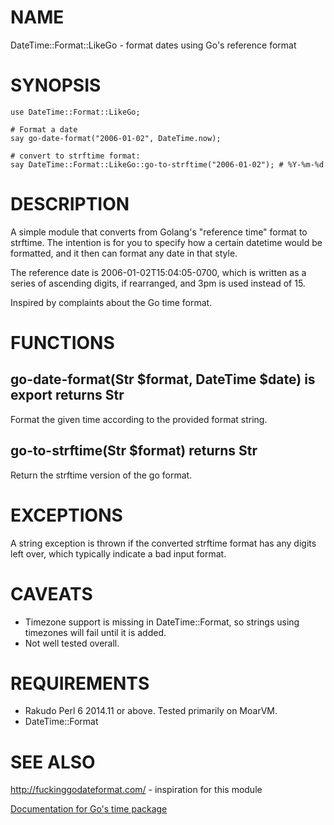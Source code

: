 # NAME

DateTime::Format::LikeGo - format dates using Go's reference format

# SYNOPSIS

```perl6
use DateTime::Format::LikeGo;

# Format a date
say go-date-format("2006-01-02", DateTime.now);

# convert to strftime format:
say DateTime::Format::LikeGo::go-to-strftime("2006-01-02"); # %Y-%m-%d
```

# DESCRIPTION

A simple module that converts from Golang's "reference time" format to
strftime. The intention is for you to specify how a certain datetime would be
formatted, and it then can format any date in that style.

The reference date is 2006-01-02T15:04:05-0700, which is written as a series of
ascending digits, if rearranged, and 3pm is used instead of 15.

Inspired by complaints about the Go time format.

# FUNCTIONS

## go-date-format(Str $format, DateTime $date) is export returns Str

Format the given time according to the provided format string.

## go-to-strftime(Str $format) returns Str

Return the strftime version of the go format.

# EXCEPTIONS

A string exception is thrown if the converted strftime format has any digits
left over, which typically indicate a bad input format.

# CAVEATS

- Timezone support is missing in DateTime::Format, so strings using timezones
  will fail until it is added.
- Not well tested overall.

# REQUIREMENTS

- Rakudo Perl 6 2014.11 or above. Tested primarily on MoarVM.
- DateTime::Format

# SEE ALSO

http://fuckinggodateformat.com/ - inspiration for this module

[Documentation for Go's time package](http://golang.org/pkg/time/)

